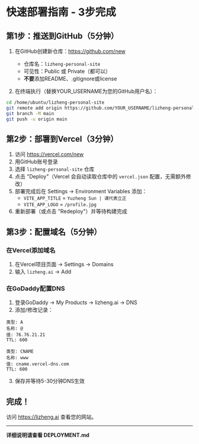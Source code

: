 # 快速部署指南 - 3步完成

## 第1步：推送到GitHub（5分钟）

1. 在GitHub创建新仓库：https://github.com/new
   - 仓库名：`lizheng-personal-site`
   - 可见性：Public 或 Private（都可以）
   - **不要**添加README、.gitignore或license

2. 在终端执行（替换YOUR_USERNAME为您的GitHub用户名）：

```bash
cd /home/ubuntu/lizheng-personal-site
git remote add origin https://github.com/YOUR_USERNAME/lizheng-personal-site.git
git branch -M main
git push -u origin main
```

## 第2步：部署到Vercel（3分钟）

1. 访问 https://vercel.com/new
2. 用GitHub账号登录
3. 选择 `lizheng-personal-site` 仓库
4. 点击 "Deploy"（Vercel 会自动读取仓库中的 `vercel.json` 配置，无需额外修改）
5. 部署完成后在 Settings → Environment Variables 添加：
   - `VITE_APP_TITLE` = `Yuzheng Sun | 课代表立正`
   - `VITE_APP_LOGO` = `/profile.jpg`
6. 重新部署（或点击 "Redeploy"）并等待构建完成

## 第3步：配置域名（5分钟）

### 在Vercel添加域名

1. 在Vercel项目页面 → Settings → Domains
2. 输入 `lizheng.ai` → Add

### 在GoDaddy配置DNS

1. 登录GoDaddy → My Products → lizheng.ai → DNS
2. 添加/修改记录：

```
类型: A
名称: @
值: 76.76.21.21
TTL: 600

类型: CNAME
名称: www
值: cname.vercel-dns.com
TTL: 600
```

3. 保存并等待5-30分钟DNS生效

## 完成！

访问 https://lizheng.ai 查看您的网站。

---

**详细说明请查看 DEPLOYMENT.md**
